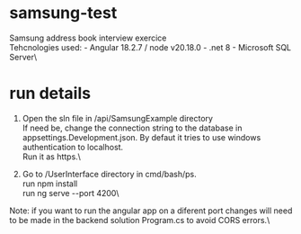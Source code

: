 # samsung-test

Samsung address book interview exercice\
Tehcnologies used: - Angular 18.2.7 / node v20.18.0 - .net 8 - Microsoft SQL Server\

# run details

1.  Open the sln file in /api/SamsungExample directory\
    If need be, change the connection string to the database in appsettings.Development.json. By defaut it tries to use windows authentication to localhost.\
    Run it as https.\

2.  Go to /UserInterface directory in cmd/bash/ps.\
    run npm install\
    run ng serve --port 4200\

Note: if you want to run the angular app on a diferent port changes will need to be made in the backend solution Program.cs to avoid CORS errors.\
